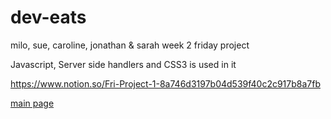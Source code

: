 # dev-eats

milo, sue, caroline, jonathan &amp; sarah week 2 friday project

Javascript, Server side handlers and CSS3 is used in it

https://www.notion.so/Fri-Project-1-8a746d3197b04d539f40c2c917b8a7fb


[main page](dev-eat.png)
